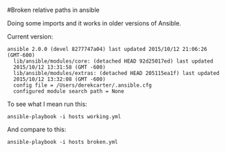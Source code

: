 #Broken relative paths in ansible

Doing some imports and it works in older versions of Ansible.

Current version:

    ansible 2.0.0 (devel 8277747a04) last updated 2015/10/12 21:06:26 (GMT-600)
      lib/ansible/modules/core: (detached HEAD 92d25017ed) last updated
      2015/10/12 13:31:58 (GMT -600)
      lib/ansible/modules/extras: (detached HEAD 205115ea1f) last updated
      2015/10/12 13:32:08 (GMT -600)
      config file = /Users/derekcarter/.ansible.cfg
      configured module search path = None

To see what I mean run this:

    ansible-playbook -i hosts working.yml

And compare to this:

    ansible-playbook -i hosts broken.yml

